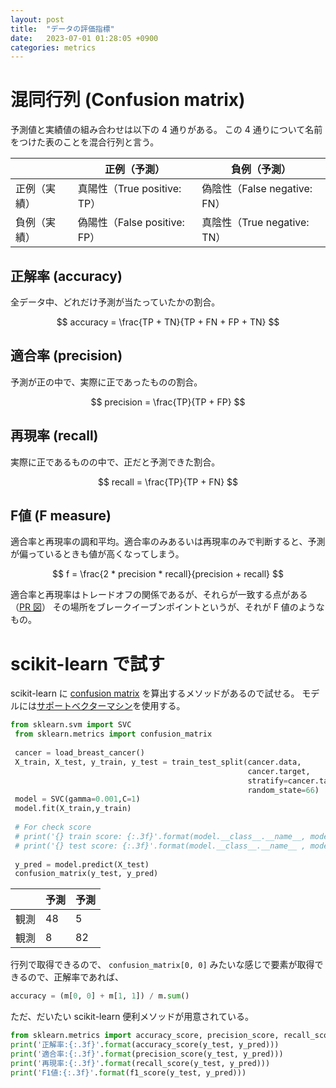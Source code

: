```yaml
---
layout: post
title:  "データの評価指標"
date:   2023-07-01 01:28:05 +0900
categories: metrics
---
```


# 混同行列 (Confusion matrix)

予測値と実績値の組み合わせは以下の 4 通りがある。
この 4 通りについて名前をつけた表のことを混合行列と言う。

|  | 正例（予測） | 負例（予測） |
| --- | --- | --- |
| 正例（実績） | 真陽性（True positive: TP） | 偽陰性（False negative: FN） |
| 負例（実績） | 偽陽性（False positive: FP） | 真陰性（True negative: TN） |

## 正解率 (accuracy)

全データ中、どれだけ予測が当たっていたかの割合。

$$
accuracy = \frac{TP + TN}{TP + FN + FP + TN}
$$

## 適合率 (precision)

予測が正の中で、実際に正であったものの割合。

$$
precision = \frac{TP}{TP + FP}
$$

## 再現率 (recall)

実際に正であるものの中で、正だと予測できた割合。

$$
recall = \frac{TP}{TP + FN}
$$

## F値 (F measure)

適合率と再現率の調和平均。適合率のみあるいは再現率のみで判断すると、予測が偏っているときも値が高くなってしまう。

$$
f = \frac{2 * precision * recall}{precision + recall}
$$

適合率と再現率はトレードオフの関係であるが、それらが一致する点がある（[PR 図](https://www.codexa.net/ml-evaluation-cls/)）
その場所をブレークイーブンポイントというが、それが F 値のようなもの。

# scikit-learn で試す

scikit-learn に [confusion matrix](https://scikit-learn.org/stable/modules/generated/sklearn.metrics.confusion_matrix.html) を算出するメソッドがあるので試せる。
モデルには[サポートベクターマシン](https://scikit-learn.org/stable/modules/generated/sklearn.svm.SVC.html?highlight=svc#sklearn.svm.SVC)を使用する。

```python
from sklearn.svm import SVC
 from sklearn.metrics import confusion_matrix
 
 cancer = load_breast_cancer()
 X_train, X_test, y_train, y_test = train_test_split(cancer.data,
                                                     cancer.target,
                                                     stratify=cancer.target,
                                                     random_state=66)
 model = SVC(gamma=0.001,C=1)
 model.fit(X_train,y_train)
 
 # For check score
 # print('{} train score: {:.3f}'.format(model.__class__.__name__, model.score(X_train,y_train)))
 # print('{} test score: {:.3f}'.format(model.__class__.__name__ , model.score(X_test,y_test)))
 
 y_pred = model.predict(X_test)
 confusion_matrix(y_test, y_pred)
```

|  | 予測 | 予測 |
| --- | --- | --- |
| 観測 | 48 | 5 |
| 観測 | 8 | 82 |

行列で取得できるので、 `confusion_matrix[0, 0]` みたいな感じで要素が取得できるので、正解率であれば、

```python
accuracy = (m[0, 0] + m[1, 1]) / m.sum()
```

ただ、だいたい scikit-learn 便利メソッドが用意されている。

```python
from sklearn.metrics import accuracy_score, precision_score, recall_score, f1_score
print('正解率:{:.3f}'.format(accuracy_score(y_test, y_pred)))
print('適合率:{:.3f}'.format(precision_score(y_test, y_pred)))
print('再現率:{:.3f}'.format(recall_score(y_test, y_pred)))
print('F1値:{:.3f}'.format(f1_score(y_test, y_pred)))
```